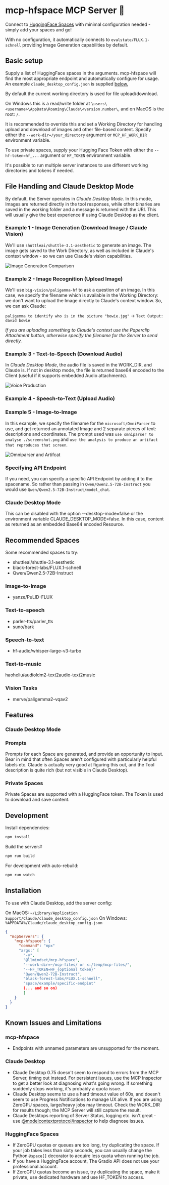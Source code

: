 # mcp-hfspace MCP Server 🤗

Connect to [HuggingFace Spaces](https://huggingface.co/)  with minimal configuration needed - simply add your spaces and go!

With no configuration, it automatically connects to `evalstate/FLUX.1-schnell` providing Image Generation capabilities by default.

## Basic setup

Supply a list of HuggingFace spaces in the arguments. mcp-hfspace will find the most appropriate endpoint and automatically configure for usage. An example `claude_desktop_config.json` is supplied [below.](#installation)

By default the current working directory is used for file upload/download.

On Windows this is a read/write folder at `\users\<username>\AppData\Roaming\Claude\<version.number\`, and on MacOS is the root: `/`.

It is recommended to override this and set  a Working Directory for handling upload and download of images and other file-based content. Specify either the `--work-dir=/your_directory` argument or `MCP_HF_WORK_DIR` environment variable.

To use private spaces, supply your Hugging Face Token with either the  `--hf-token=hf_...` argument or `HF_TOKEN` environment variable.

It's possible to run multiple server instances to use different working directories and tokens if needed.

## File Handling and Claude Desktop Mode

By default, the Server operates in _Claude Desktop Mode_. In this mode, Images are returned directly in the tool responses, while other binaries are saved in the working folder and a message is returned with the URI. This will usually give the best experience if using Claude Desktop as the client.

### Example 1 - Image Generation (Download Image / Claude Vision)

We'll use `shuttleai/shuttle-3.1-aesthetic` to generate an image. The image gets saved to the Work Directory, as well as included in Claude's context window - so we can use  Claude's vision capabilities.

![Image Generation Comparison](./2024-12-05-flux-shuttle.png)

### Example 2 - Image Recognition (Upload Image)

We'll use `big-vision/paligemma-hf` to ask a question of an image. In this case, we specify the filename which is available in the Working Directory: we  don't want to upload the Image directly to Claude's context window. So, we can ask Claude:

`paligemma to identify who is in the picture "bowie.jpg"` -> `Text Output: david bowie`

_If you are uploading something to Claude's context use the Paperclip Attachment button, otherwise specify the filename for the Server to send directly._

### Example 3 - Text-to-Speech (Download Audio)

In _Claude Desktop Mode_, the audio file is saved in the WORK_DIR, and Claude is. If not in desktop mode, the file is returned base64 encoded to the Client (useful if it supports embedded Audio attachments).

![Voice Production](./2024-12-08-mcp-parler.png)

### Example 4 - Speech-to-Text (Upload Audio)

### Example 5 - Image-to-Image

In this example, we specify the filename for the `microsoft/OmniParser` to use, and get returned an annotated Image and 2 separate pieces of text: descriptions and coordinates. The prompt used was `use omniparser to analyse ./screenshot.png` and `use the analysis to produce an artifact that reproduces that screen`.

![Omniparser and Artifcat](./2024-12-08-mcp-omni-artifact.png)

### Specifying API Endpoint

If you need, you can specify a specific API Endpoint by adding it to the spacename. So rather than passing in `Qwen/Qwen2.5-72B-Instruct` you would use `Qwen/Qwen2.5-72B-Instruct/model_chat`.

### Claude Desktop Mode

This can be disabled with the option --desktop-mode=false or the environment variable CLAUDE_DESKTOP_MODE=false. In this case, content as returned as an embedded Base64 encoded Resource.

## Recommended Spaces

Some recommended spaces to try:

- shuttleai/shuttle-3.1-aesthetic
- black-forest-labs/FLUX.1-schnell
- Qwen/Qwen2.5-72B-Instruct

### Image-to-Image

- yanze/PuLID-FLUX

### Text-to-speech

- parler-tts/parler_tts
- suno/bark

### Speech-to-text

- hf-audio/whisper-large-v3-turbo

### Text-to-music

haoheliu/audioldm2-text2audio-text2music

### Vision Tasks

- merve/paligemma2-vqav2

## Features

### Claude Desktop Mode



### Prompts

Prompts for each Space are generated, and provide an opportunity to input. Bear in mind that often Spaces aren't configured with particularly helpful labels etc. Claude is actually very good at figuring this out, and the Tool description is quite rich (but not visible in Claude Desktop).

### Private Spaces

Private Spaces are supported with a HuggingFace token. The Token is used to download and save content.

## Development

Install dependencies:

```bash
npm install
```

Build the server:#

```bash
npm run build
```

For development with auto-rebuild:

```bash
npm run watch
```

## Installation

To use with Claude Desktop, add the server config:

On MacOS: `~/Library/Application Support/Claude/claude_desktop_config.json`
On Windows: `%APPDATA%/Claude/claude_desktop_config.json`

```json
{
  "mcpServers": {
    "mcp-hfspace": {
      "command": "npx"
      "args:" [
        "-y",
        "@llmindset/mcp-hfspace",
        "--work-dir=~/mcp-files/ or x:/temp/mcp-files/",
        "--HF_TOKEN=HF_{optional token}"
        "Qwen/Qwen2-72B-Instruct",
        "black-forest-labs/FLUX.1-schnell",
        "space/example/specific-endpint"
        (... and so on)
        ]
    }
  }
}
```

## Known Issues and Limitations

### mcp-hfspace

- Endpoints with unnamed parameters are unsupported for the moment.

### Claude Desktop

- Claude Desktop 0.75 doesn't seem to respond to errors from the MCP Server, timing out instead. For persistent issues, use the MCP Inspector to get a better look at diagnosing what's going wrong. If something suddenly stops working, it's probably a quota issue.
- Claude Desktop seems to use a hard timeout value of 60s, and doesn't seem to use Progress Notifications to manage UX alive. If you are using ZeroGPU spaces, large/heavy jobs may timeout. Check the WORK_DIR for results though; the MCP Server will still capture the result.
- Claude Desktops reporting of Server Status, logging etc. isn't great - use [@modelcontextprotocol/inspector](https://github.com/modelcontextprotocol/inspector) to help diagnose issues.

### HuggingFace Spaces

- If ZeroGPU quotas or queues are too long, try duplicating the space. If your job takes less than sixty seconds, you can usually change the Python `@space[]` decorator to acquire less quota when running the job.
- If you have a HuggingFace account, The Gradio API does not use your professional account.
- If ZeroGPU quotas become an issue, try duplicating the space, make it private, use dedicated hardware and use HF_TOKEN to access.
